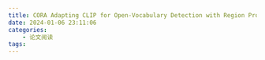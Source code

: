 ```yaml
---
title: CORA Adapting CLIP for Open-Vocabulary Detection with Region Prompting and Anchor Pre-Matching
date: 2024-01-06 23:11:06
categories:
    - 论文阅读
tags:
---
```

